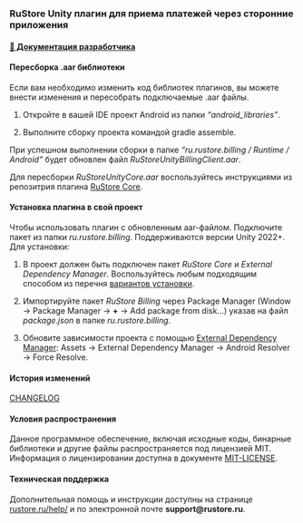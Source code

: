 ### RuStore Unity плагин для приема платежей через сторонние приложения

#### [🔗 Документация разработчика][10]

#### Пересборка .aar библиотеки

Если вам необходимо изменить код библиотек плагинов, вы можете внести изменения и пересобрать подключаемые .aar файлы.

1. Откройте в вашей IDE проект Android из папки _“android_libraries”_.

2. Выполните сборку проекта командой gradle assemble.

При успешном выполнении сборки в папке _“ru.rustore.billing / Runtime / Android”_ будет обновлен файл _RuStoreUnityBillingClient.aar_.

Для пересборки _RuStoreUnityCore.aar_ воспользуйтесь инструкциями из репозитрия плагина [RuStore Core](https://gitflic.ru/project/rustore/unity-rustore-core-sdk).


#### Установка плагина в свой проект

Чтобы использовать плагин с обновленным aar-файлом. Подключите пакет из папки _ru.rustore.billing_. Поддерживаются версии Unity 2022+. Для установки:

1. В проект должен быть подключен пакет _RuStore Core_ и _External Dependency Manager_. Воспользуйтесь любым подходящим способом из перечня [вариантов установки](../README.md).

2. Импортируйте пакет _RuStore Billing_ через Package Manager (Window → Package Manager → __+__ → Add package from disk...) указав на файл _package.json_ в папке _ru.rustore.billing_.

3. Обновите зависимости проекта с помощью [External Dependency Manager](https://github.com/googlesamples/unity-jar-resolver.git?path=/upm): Assets → External Dependency Manager → Android Resolver → Force Resolve.


#### История изменений

[CHANGELOG](../CHANGELOG.md)


#### Условия распространения

Данное программное обеспечение, включая исходные коды, бинарные библиотеки и другие файлы распространяется под лицензией MIT. Информация о лицензировании доступна в документе [MIT-LICENSE](../MIT-LICENSE.txt).


#### Техническая поддержка

Дополнительная помощь и инструкции доступны на странице [rustore.ru/help/](https://www.rustore.ru/help/) и по электронной почте __support@rustore.ru__.

[10]: https://www.rustore.ru/help/sdk/payments/unity/6-1-1
